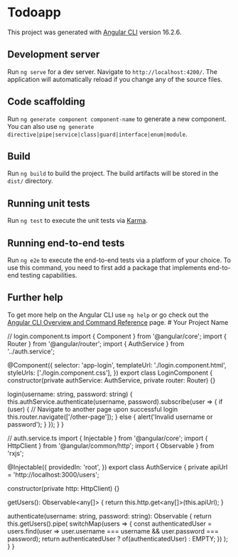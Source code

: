 # Todoapp

This project was generated with [Angular CLI](https://github.com/angular/angular-cli) version 16.2.6.

## Development server

Run `ng serve` for a dev server. Navigate to `http://localhost:4200/`. The application will automatically reload if you change any of the source files.

## Code scaffolding

Run `ng generate component component-name` to generate a new component. You can also use `ng generate directive|pipe|service|class|guard|interface|enum|module`.

## Build

Run `ng build` to build the project. The build artifacts will be stored in the `dist/` directory.

## Running unit tests

Run `ng test` to execute the unit tests via [Karma](https://karma-runner.github.io).

## Running end-to-end tests

Run `ng e2e` to execute the end-to-end tests via a platform of your choice. To use this command, you need to first add a package that implements end-to-end testing capabilities.

## Further help

To get more help on the Angular CLI use `ng help` or go check out the [Angular CLI Overview and Command Reference](https://angular.io/cli) page.
#   Y o u r   P r o j e c t   N a m e 
 
 















// login.component.ts
import { Component } from '@angular/core';
import { Router } from '@angular/router';
import { AuthService } from '../auth.service';

@Component({
  selector: 'app-login',
  templateUrl: './login.component.html',
  styleUrls: ['./login.component.css'],
})
export class LoginComponent {
  constructor(private authService: AuthService, private router: Router) {}

  login(username: string, password: string) {
    this.authService.authenticate(username, password).subscribe(user => {
      if (user) {
        // Navigate to another page upon successful login
        this.router.navigate(['/other-page']);
      } else {
        alert('Invalid username or password');
      }
    });
  }
}










// auth.service.ts
import { Injectable } from '@angular/core';
import { HttpClient } from '@angular/common/http';
import { Observable } from 'rxjs';

@Injectable({
  providedIn: 'root',
})
export class AuthService {
  private apiUrl = 'http://localhost:3000/users';

  constructor(private http: HttpClient) {}

  getUsers(): Observable<any[]> {
    return this.http.get<any[]>(this.apiUrl);
  }

  authenticate(username: string, password: string): Observable<any> {
    return this.getUsers().pipe(
      switchMap(users => {
        const authenticatedUser = users.find(user => user.username === username && user.password === password);
        return authenticatedUser ? of(authenticatedUser) : EMPTY;
      })
    );
  }
}

